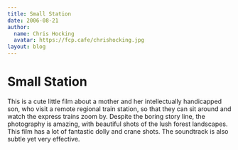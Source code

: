 ```yaml
---
title: Small Station
date: 2006-08-21
author:
  name: Chris Hocking
  avatar: https://fcp.cafe/chrishocking.jpg
layout: blog
---
```

# Small Station

This is a cute little film about a mother and her intellectually handicapped son, who visit a remote regional train station, so that they can sit around and watch the express trains zoom by. Despite the boring story line, the photography is amazing, with beautiful shots of the lush forest landscapes. This film has a lot of fantastic dolly and crane shots. The soundtrack is also subtle yet very effective.